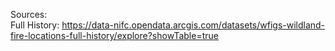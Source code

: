 Sources:  
Full History: https://data-nifc.opendata.arcgis.com/datasets/wfigs-wildland-fire-locations-full-history/explore?showTable=true
